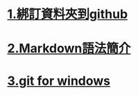 # [1.綁訂資料夾到github](githubset.md)
# [2.Markdown語法簡介](MarkDown.md)
# [3.git for windows](installgit.md)